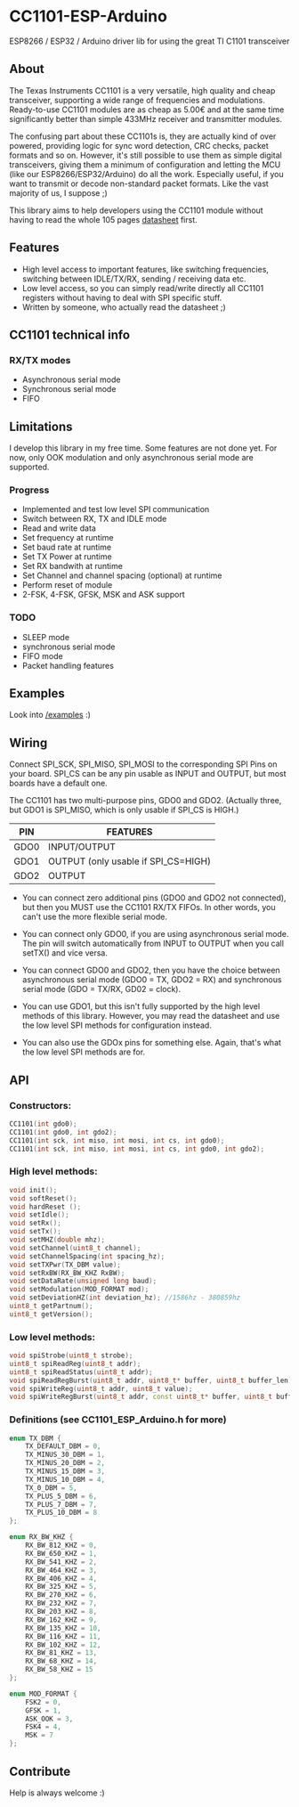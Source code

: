 # CC1101-ESP-Arduino
ESP8266 / ESP32 / Arduino driver lib for using the great TI C1101 transceiver

## About

The Texas Instruments CC1101 is a very versatile, high quality and cheap transceiver, supporting a wide range of frequencies and modulations.
Ready-to-use CC1101 modules are as cheap as 5.00€ and at the same time significantly better than simple 433MHz receiver and transmitter modules.

The confusing part about these CC1101s is, they are actually kind of over powered, providing logic for sync word detection, CRC checks, packet formats
and so on. However, it's still possible to use them as simple digital transceivers, giving them a minimum of configuration and letting the MCU (like our ESP8266/ESP32/Arduino) do all the work.
Especially useful, if you want to transmit or decode non-standard packet formats. Like the vast majority of us, I suppose ;)

This library aims to help developers using the CC1101 module without having to read the whole 105 pages [datasheet](http://www.ti.com/lit/ds/symlink/cc1101.pdf) first. 

## Features
* High level access to important features, like switching frequencies, switching between IDLE/TX/RX, sending / receiving data etc.
* Low level access, so you can simply read/write directly all CC1101 registers without having to deal with SPI specific stuff.
* Written by someone, who actually read the datasheet ;)

## CC1101 technical info
### RX/TX modes
* Asynchronous serial mode
* Synchronous serial mode
* FIFO

## Limitations
I develop this library in my free time. Some features are not done yet.
For now, only OOK modulation and only asynchronous serial mode are supported.

### Progress
* Implemented and test low level SPI communication
* Switch between RX, TX and IDLE mode
* Read and write data
* Set frequency at runtime
* Set baud rate at runtime
* Set TX Power at runtime
* Set RX bandwith at runtime
* Set Channel and channel spacing (optional) at runtime
* Perform reset of module
* 2-FSK, 4-FSK, GFSK, MSK and ASK support

### TODO
* SLEEP mode
* synchronous serial mode
* FIFO mode
* Packet handling features

## Examples
Look into [/examples](https://github.com/wladimir-computin/CC1101-ESP-Arduino/blob/master/examples/) :)

## Wiring
Connect SPI_SCK, SPI_MISO, SPI_MOSI to the corresponding SPI Pins on your board.
SPI_CS can be any pin usable as INPUT and OUTPUT, but most boards have a default one.

The CC1101 has two multi-purpose pins, GDO0 and GDO2.
(Actually three, but GDO1 is SPI_MISO, which is only usable if SPI_CS is HIGH.)

| PIN  | FEATURES                            |
|------|-------------------------------------|
| GDO0 | INPUT/OUTPUT                        |
| GDO1 | OUTPUT (only usable if SPI_CS=HIGH) |
| GDO2 | OUTPUT                              |

* You can connect zero additional pins (GDO0 and GDO2 not connected), but then you MUST use the CC1101 RX/TX FIFOs.
In other words, you can't use the more flexible serial mode.

* You can connect only GDO0, if you are using asynchronous serial mode. The pin will switch automatically from INPUT to OUTPUT when you call setTX() and vice versa.

* You can connect GDO0 and GDO2, then you have the choice between asynchronous serial mode (GDO0 = TX, GDO2 = RX) and synchronous serial mode (GDO = TX/RX, GD02 = clock).

* You can use GDO1, but this isn't fully supported by the high level methods of this library. However, you may read the datasheet and use the low level SPI methods for configuration instead.

* You can also use the GDOx pins for something else. Again, that's what the low level SPI methods are for.

## API

### Constructors:
```cpp
CC1101(int gdo0);
CC1101(int gdo0, int gdo2);
CC1101(int sck, int miso, int mosi, int cs, int gdo0);
CC1101(int sck, int miso, int mosi, int cs, int gdo0, int gdo2);
```

### High level methods:
```cpp
void init();
void softReset();
void hardReset ();
void setIdle();
void setRx();
void setTx();
void setMHZ(double mhz);
void setChannel(uint8_t channel);
void setChannelSpacing(int spacing_hz);
void setTXPwr(TX_DBM value);
void setRxBW(RX_BW_KHZ RxBW);
void setDataRate(unsigned long baud);
void setModulation(MOD_FORMAT mod);
void setDeviationHZ(int deviation_hz); //1586hz - 380859hz
uint8_t getPartnum();
uint8_t getVersion();
```

### Low level methods:
```cpp
void spiStrobe(uint8_t strobe);
uint8_t spiReadReg(uint8_t addr);
uint8_t spiReadStatus(uint8_t addr);
void spiReadRegBurst(uint8_t addr, uint8_t* buffer, uint8_t buffer_len);
void spiWriteReg(uint8_t addr, uint8_t value);
void spiWriteRegBurst(uint8_t addr, const uint8_t* buffer, uint8_t buffer_len);
```
### Definitions (see CC1101_ESP_Arduino.h for more)
```cpp
enum TX_DBM {
	TX_DEFAULT_DBM = 0,
	TX_MINUS_30_DBM = 1,
	TX_MINUS_20_DBM = 2,
	TX_MINUS_15_DBM = 3,
	TX_MINUS_10_DBM = 4,
	TX_0_DBM = 5,
	TX_PLUS_5_DBM = 6,
	TX_PLUS_7_DBM = 7,
	TX_PLUS_10_DBM = 8
};

enum RX_BW_KHZ {
	RX_BW_812_KHZ = 0,
	RX_BW_650_KHZ = 1,
	RX_BW_541_KHZ = 2,
	RX_BW_464_KHZ = 3,
	RX_BW_406_KHZ = 4,
	RX_BW_325_KHZ = 5,
	RX_BW_270_KHZ = 6,
	RX_BW_232_KHZ = 7,
	RX_BW_203_KHZ = 8,
	RX_BW_162_KHZ = 9,
	RX_BW_135_KHZ = 10,
	RX_BW_116_KHZ = 11,
	RX_BW_102_KHZ = 12,
	RX_BW_81_KHZ = 13,
	RX_BW_68_KHZ = 14,
	RX_BW_58_KHZ = 15
};

enum MOD_FORMAT {
	FSK2 = 0,
	GFSK = 1,
	ASK_OOK = 3,
	FSK4 = 4,
	MSK = 7
};
```

## Contribute
Help is always welcome :)
